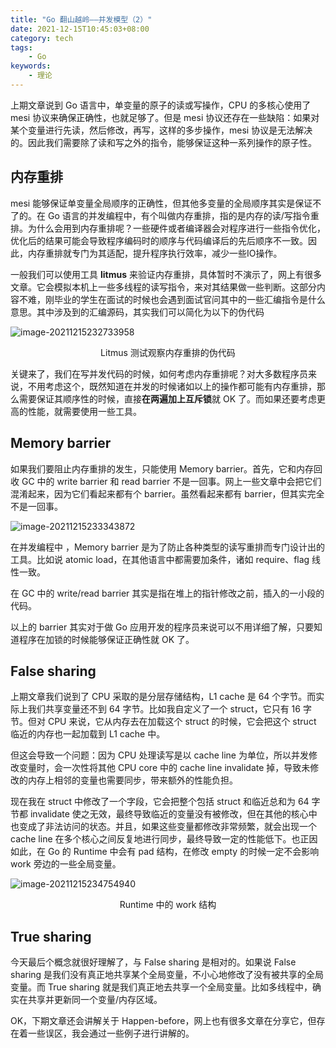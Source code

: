 ```yaml
---
title: "Go 翻山越岭——并发模型（2）"
date: 2021-12-15T10:45:03+08:00
category: tech
tags:
    - Go
keywords:
    - 理论
---
```


上期文章说到 Go 语言中，单变量的原子的读或写操作，CPU 的多核心使用了 mesi 协议来确保正确性，也就足够了。但是 mesi 协议还存在一些缺陷：如果对某个变量进行先读，然后修改，再写，这样的多步操作，mesi 协议是无法解决的。因此我们需要除了读和写之外的指令，能够保证这种一系列操作的原子性。

## 内存重排

mesi 能够保证单变量全局顺序的正确性，但其他多变量的全局顺序其实是保证不了的。在 Go 语言的并发编程中，有个叫做内存重排，指的是内存的读/写指令重排。为什么会用到内存重排呢？一些硬件或者编译器会对程序进行一些指令优化，优化后的结果可能会导致程序编码时的顺序与代码编译后的先后顺序不一致。因此，内存重排就专门为其适配，提升程序执行效率，减少一些IO操作。



一般我们可以使用工具 **litmus** 来验证内存重排，具体暂时不演示了，网上有很多文章。它会模拟本机上一些多线程的读写指令，来对其结果做一些判断。这部分内容不难，刚毕业的学生在面试的时候也会遇到面试官问其中的一些汇编指令是什么意思。其中涉及到的汇编源码，其实我们可以简化为以下的伪代码

![image-20211215232733958](https://cdn.jsdelivr.net/gh/JupiterXue/PictureBed/BlogImg/202112152327098.png)

<center>Litmus 测试观察内存重排的伪代码</center>

关键来了，我们在写并发代码的时候，如何考虑内存重排呢？对大多数程序员来说，不用考虑这个，既然知道在并发的时候诸如以上的操作都可能有内存重排，那么需要保证其顺序性的时候，直接**在两遍加上互斥锁**就 OK 了。而如果还要考虑更高的性能，就需要使用一些工具。

## Memory barrier

如果我们要阻止内存重排的发生，只能使用 Memory barrier。首先，它和内存回收 GC 中的 write barrier 和 read barrier 不是一回事。网上一些文章中会把它们混淆起来，因为它们看起来都有个 barrier。虽然看起来都有 barrier，但其实完全不是一回事。

![image-20211215233343872](https://cdn.jsdelivr.net/gh/JupiterXue/PictureBed/BlogImg/202112152333933.png)

在并发编程中 ，Memory barrier 是为了防止各种类型的读写重排而专门设计出的工具。比如说 atomic load，在其他语言中都需要加条件，诸如 require、flag 线性一致。



在 GC 中的 write/read barrier 其实是指在堆上的指针修改之前，插入的一小段的代码。



以上的 barrier 其实对于做 Go 应用开发的程序员来说可以不用详细了解，只要知道程序在加锁的时候能够保证正确性就 OK 了。

## False sharing

上期文章我们说到了 CPU 采取的是分层存储结构，L1 cache 是 64 个字节。而实际上我们共享变量还不到 64 字节。比如我自定义了一个 struct，它只有 16 字节。但对 CPU 来说，它从内存去在加载这个 struct 的时候，它会把这个 struct 临近的内存也一起加载到 L1 cache 中。



但这会导致一个问题：因为 CPU 处理读写是以 cache line 为单位，所以并发修改变量时，会一次性将其他 CPU core 中的 cache line invalidate 掉，导致未修改的内存上相邻的变量也需要同步，带来额外的性能负担。



现在我在 struct 中修改了一个字段，它会把整个包括 struct 和临近总和为 64 字节都 invalidate 使之无效，最终导致临近的变量没有被修改，但在其他的核心中也变成了非法访问的状态。并且，如果这些变量都修改非常频繁，就会出现一个 cache line 在多个核心之间反复地进行同步，最终导致一定的性能低下。也正因如此，在 Go 的 Runtime 中会有 pad 结构，在修改 empty 的时候一定不会影响 work 旁边的一些全局变量。

![image-20211215234754940](https://cdn.jsdelivr.net/gh/JupiterXue/PictureBed/BlogImg/202112152347003.png)

<center>Runtime 中的 work 结构</center>

## True sharing

今天最后个概念就很好理解了，与 False sharing 是相对的。如果说 False sharing 是我们没有真正地共享某个全局变量，不小心地修改了没有被共享的全局变量。而 True sharing 就是我们真正地去共享一个全局变量。比如多线程中，确实在共享并更新同一个变量/内存区域。



OK，下期文章还会讲解关于 Happen-before，网上也有很多文章在分享它，但存在着一些误区，我会通过一些例子进行讲解的。

